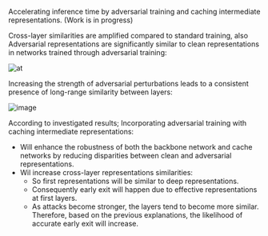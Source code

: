 Accelerating inference time by adversarial training and caching intermediate representations. (Work is in progress)



Cross-layer similarities are amplified compared to standard training, also Adversarial representations are significantly similar to clean representations in networks trained through adversarial training:

![at](https://github.com/MortezaNosratpour/Accelerating-DNN-inference-time/assets/45389014/5a954b01-73fa-4448-a0a4-295b62d150af)




Increasing the strength of adversarial perturbations leads to a consistent presence of long-range similarity between layers:

![image](https://github.com/MortezaNosratpour/Accelerating-DNN-inference-time/assets/45389014/6ae22e0c-70ef-4f84-8ed7-aae0f98a7dbf)




According to investigated results; Incorporating adversarial training with caching intermediate representations:
- Will enhance the robustness of both the backbone network and cache networks by reducing disparities between clean and adversarial representations.
- Wil increase cross-layer representations similarities:
  *  So first representations will be similar to deep representations.
  * Consequently early exit will happen due to effective representations at first layers.
  * As attacks become stronger, the layers tend to become more similar. Therefore, based on the previous explanations, the likelihood of accurate early exit will increase.









